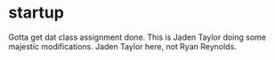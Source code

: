 # startup
Gotta get dat class assignment done.
This is Jaden Taylor doing some majestic modifications.
Jaden Taylor here, not Ryan Reynolds.

